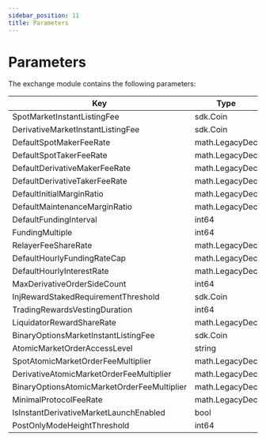 ```yaml
---
sidebar_position: 11
title: Parameters
---
```


# Parameters

The exchange module contains the following parameters:

| Key                                         | Type           | Example           |
|---------------------------------------------|----------------|-------------------|
| SpotMarketInstantListingFee                 | sdk.Coin       | 100inj            |
| DerivativeMarketInstantListingFee           | sdk.Coin       | 1000inj           |
| DefaultSpotMakerFeeRate                     | math.LegacyDec | 0.1%              |
| DefaultSpotTakerFeeRate                     | math.LegacyDec | 0.2%              |
| DefaultDerivativeMakerFeeRate               | math.LegacyDec | 0.1%              |
| DefaultDerivativeTakerFeeRate               | math.LegacyDec | 0.2%              |
| DefaultInitialMarginRatio                   | math.LegacyDec | 5%                |
| DefaultMaintenanceMarginRatio               | math.LegacyDec | 2%                |
| DefaultFundingInterval                      | int64          | 3600              |
| FundingMultiple                             | int64          | 3600              |
| RelayerFeeShareRate                         | math.LegacyDec | 40%               |
| DefaultHourlyFundingRateCap                 | math.LegacyDec | 0.0625%           |
| DefaultHourlyInterestRate                   | math.LegacyDec | 0.000416666%      |
| MaxDerivativeOrderSideCount                 | int64          | 20                |
| InjRewardStakedRequirementThreshold         | sdk.Coin       | 25inj             |
| TradingRewardsVestingDuration               | int64          | 1209600           |
| LiquidatorRewardShareRate                   | math.LegacyDec | 0.05%             |
| BinaryOptionsMarketInstantListingFee        | sdk.Coin       | 10inj             |
| AtomicMarketOrderAccessLevel                | string         | SmartContractsOnly |
| SpotAtomicMarketOrderFeeMultiplier          | math.LegacyDec | 2x                |
| DerivativeAtomicMarketOrderFeeMultiplier    | math.LegacyDec | 2x                |
| BinaryOptionsAtomicMarketOrderFeeMultiplier | math.LegacyDec | 2x                |
| MinimalProtocolFeeRate                      | math.LegacyDec | 0.00001%          |
| IsInstantDerivativeMarketLaunchEnabled      | bool           | false             |
| PostOnlyModeHeightThreshold                 | int64          | 1000              |
